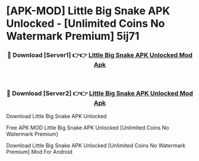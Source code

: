 # [APK-MOD] Little Big Snake APK Unlocked - [Unlimited Coins No Watermark Premium] 5ij71



<div align="center">
<h3>🔴 Download [Server1] 👉👉 <a href="https://momento.my/?title=Little_Big_Snake_APK_Unlocked">Little Big Snake APK Unlocked Mod Apk</a></h3><br>

<h3>🔴 Download [Server2] 👉👉 <a href="https://momento.my/?title=Little_Big_Snake_APK_Unlocked">Little Big Snake APK Unlocked Mod Apk</a></h3>
</div>



Download Little Big Snake APK Unlocked 

Free APK MOD Little Big Snake APK Unlocked [Unlimited Coins No Watermark Premium]

Download Little Big Snake APK Unlocked [Unlimited Coins No Watermark Premium] Mod For Android
